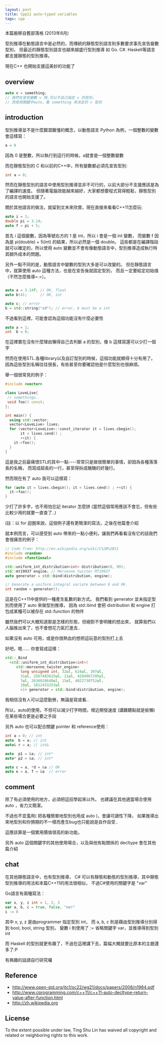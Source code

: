 ```yaml
---
layout: post
title: Cpp11 auto-typed variables
tags: cpp
---
```


本篇搬移自舊部落格 (2013年8月)

型別推導在動態語言中是必然的，而傳統的靜態型別語言則多數要求事先宣告變數型別，
但最近的靜態型別語言也越來越盛行型別推導 如 Go. C#. Haskell等語言都支援靜態的型別推導。

現在C++ 也開始支援這美妙的功能了

## overview

```cpp
auto v = something;
// 我們在宣告變數 v 時,可以不自己指定 v 的型別，
// 而使用關鍵字auto，看 something 來決定的 v 型別
```

<!-- more -->

## introduction
型別推導並不是什麼艱澀難懂的概念，以動態語言 Python 為例，一個整數的變數會這樣寫：
```python
a = 0
```
因為 0 是整數，所以執行到這行的時候，a就會是一個整數變數

而在靜態型別的 C 和以前的C++中，所有變數都必須先宣告型別:
```cpp
int a = 0;
```

然而在靜態型別的語言中使用型別推導並非不可行的，以前大部分不支援應該是為了編譯的速度。
但隨著電腦效能越來越好，大家都想要程式寫得輕鬆，靜態型別的語言也開始支援了。

關於其他語言的做法，就留到文末來欣賞，現在直接來看看C++11怎麼玩:

```cpp
auto i = 1;
double pi = 3.14;
auto f = pi + 5;
```

首先 i 這個變數，因為等號右方的 1 是 int，所以 i 會是一個 int 變數，
而變數 f 因為是 pi(double) + 5(int) 的結果，所以必然是一個 double。
這些都是在編譯階段就可以確定的，所以使用 auto 變數並不會有像動態語言中，型別推導造成執行時其額外成本的問題。

另外一點不同的是，動態語言中變數的型別大多是可以改變的。
但在靜態語言中，就算使用 auto 這種方法，也是在宣告後就固定型別，
而且一定要給定初始值（不然怎麼推導=.=）。

```cpp

auto a = 3.14f; // OK, float
auto b(4);      // OK, int

auto c; // error
b = std::string("xd"); // error, b must be a int
```

不過看到這裡，可能會認為這個功能沒有什麼必要性
```cpp
auto a = 1;
int  b = 0;
```
在這裡實在沒有什麼理由懶得自己去判斷 a 的型別，像 b 這樣寫還可以少打一個字

然而在使用STL.各種library以及自訂型別的時候，這個功能就顯得十分有用了。
因為這些型別名稱往往很長，有些甚至你要確認他是什麼型別也很麻煩。

舉一個很常見的例子：

```cpp
#include <vector>

class LoveLive{
 // somethings..
 void foo() const;
};

int main() {
  using std::vector;
  vector<LoveLive> lives;
  for (vector<LoveLive>::const_iterator it = lives.cbegin();
       it < lives.cend() ;
       ++it) {
    it->foo();
  }
}
```

這是我之前最痛恨STL的其中一點----常常只是做很簡單的事情，卻因為各種落落長的名稱，
而寫成超長的一行，甚至得拆成醜醜的好幾行。

然而現在有了 auto 我可以這樣寫：
```cpp
for (auto it = lives.cbegin(); it < lives.cend() ; ++it) {
  it->foo();
}
```
少打了許多字，也不用怕忘記 iterator 怎麼拼 (當然這個常用應該不會忘，但有些比較少用的就要一直查了..)

 (註：以 for 迴圈來說，這個例子還有更簡潔的寫法，之後在他篇會介紹

就本例而言，可以感受到 auto 帶來的一點小便利，讓我們再看看沒有它的話我們會很痛苦的例子：
```cpp
// Code from: http://en.wikipedia.org/wiki/C%2B%2B11
#include <random>
#include <functional>

std::uniform_int_distribution<int> distribution(0, 99);
std::mt19937 engine; // Mersenne twister MT19937
auto generator = std::bind(distribution, engine);

// Generate a uniform integral variate between 0 and 99.
int random = generator();
```

這是在C++11中提供的一種產生亂數的新方式。
我們看到 generator 並未指定型別而使用了 auto 來做型別推導，
因為 std::bind 會把 distribution 和 engine 打包成某種可以被存在 std::function 的物件

雖然我們可以大概知道那是怎樣的形態，但絕對不會明確的想出來，
就算我們以人腦推出來了，也不會想花力氣打進去..

如果沒有 auto 可用，或是你很熱血的想把這玩意的型別打上去

好吧，嗯......
你會寫成這樣：
```cpp
std::_Bind
  <std::uniform_int_distribution<int>(
     std::mersenne_twister_engine<
       long unsigned int, 32ul, 624ul, 397ul,
       31ul, 2567483615ul, 11ul, 4294967295ul,
       7ul, 2636928640ul, 15ul, 4022730752ul,
       18ul, 1812433253ul
       >)> generator = std::bind(distribution, engine);
```

我相信沒有人可以這麼勤勞，無論是寫或看..

所以，auto的使用，不但可以減少打字時間，增近開發速度 (講難聽點就是偷懶)
在某些場合更是必要之手段

另外 auto 也可以配合關鍵 pointer 和 reference使用：
```cpp
int a = 0; // int
auto  b = a; // int
auto& r = a; // int&

auto  p1 = &a; // int*
auto* p2 = &a; // int*

auto c = a, *d = &a // OK
auto e = a, f = &a  // error
```
## comment
除了有必須使用的地方，必須把這招學起來以外。
也建議在其他適當場合使用 auto ，省力又簡潔。

不過也不宜濫用( 把各種簡單地型別也用成 auto )，會讓可讀性下降，
如果推導出來地型別和你預期的不一樣而產生bug也只能說是自作自受..

這應該算是一個實用價值很高的新功能。

另外 auto 這個關鍵字的其他使用場合，以及與他有點關係的 decltype 會在其他篇介紹

## chat
在其他靜態語言中，也有型別推導，
C# 可以有靜態和動態的型別推導，其中靜態型別推導的用法和本篇C++11的用法很相似，
不過C#使用的關鍵字是 "var"

Go語言有兩種寫法：
```go
var x, y, z int = 1, 2, 3
var a, b, c = true, false, "no!"
i := 0
```
其中 x, y, z 是由programmer 指定型別 int，
而 a, b, c 則是藉由型別推導分別得到 bool, bool, string 型別，
變數 i 則使用了 := 省略關鍵字 var，並推導得到型別 int

而 Haskell 的型別就更有趣了，不過在這裡講下去，篇幅大概就要比原本的主題還多了:P

有興趣的話請自行研究囉

## Reference
- http://www.open-std.org/jtc1/sc22/wg21/docs/papers/2006/n1984.pdf
- http://www.cprogramming.com/c++11/c++11-auto-decltype-return-value-after-function.html
- http://zh.wikipedia.org


## License
To the extent possible under law,
Ting Shu Lin has waived all copyright and related or neighboring rights to this work.
